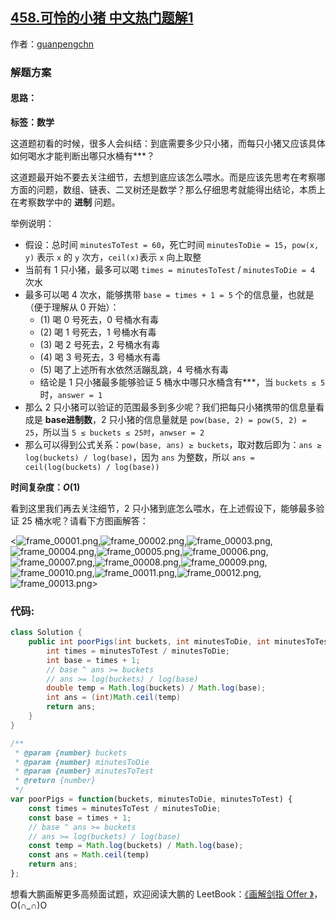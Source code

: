 ## [458.可怜的小猪 中文热门题解1](https://leetcode.cn/problems/poor-pigs/solutions/100000/hua-jie-suan-fa-458-ke-lian-de-xiao-zhu-by-guanpen)

作者：[guanpengchn](https://leetcode.cn/u/guanpengchn)
### 解题方案

#### 思路：

**标签：数学**

这道题初看的时候，很多人会纠结：到底需要多少只小猪，而每只小猪又应该具体如何喝水才能判断出哪只水桶有***？

这道题最开始不要去关注细节，去想到底应该怎么喂水。而是应该先思考在考察哪方面的问题，数组、链表、二叉树还是数学？那么仔细思考就能得出结论，本质上在考察数学中的 **进制** 问题。

举例说明：

- 假设：总时间 `minutesToTest = 60`，死亡时间 `minutesToDie = 15`，`pow(x, y)` 表示 `x` 的 `y` 次方，`ceil(x)`表示 `x` 向上取整
- 当前有 $1$ 只小猪，最多可以喝 `times = minutesToTest` / `minutesToDie = 4` 次水
- 最多可以喝 $4$ 次水，能够携带 `base = times + 1 = 5` 个的信息量，也就是（便于理解从 $0$ 开始）：
  - (1) 喝 $0$ 号死去，$0$ 号桶水有毒
  - (2) 喝 $1$ 号死去，$1$ 号桶水有毒
  - (3) 喝 $2$ 号死去，$2$ 号桶水有毒
  - (4) 喝 $3$ 号死去，$3$ 号桶水有毒
  - (5) 喝了上述所有水依然活蹦乱跳，$4$ 号桶水有毒
  - 结论是 $1$ 只小猪最多能够验证 $5$ 桶水中哪只水桶含有***，当 `buckets ≤ 5` 时，`answer = 1`
- 那么 $2$ 只小猪可以验证的范围最多到多少呢？我们把每只小猪携带的信息量看成是 **base进制数**，$2$ 只小猪的信息量就是 `pow(base, 2) = pow(5, 2) = 25`，所以当 `5 ≤ buckets ≤ 25时`，`anwser = 2`
- 那么可以得到公式关系：`pow(base, ans) ≥ buckets`，取对数后即为：`ans ≥ log(buckets) / log(base)`，因为 `ans` 为整数，所以 `ans = ceil(log(buckets) / log(base))`

**时间复杂度：$O(1)$**

看到这里我们再去关注细节，$2$ 只小猪到底怎么喂水，在上述假设下，能够最多验证 $25$ 桶水呢？请看下方图画解答：

<![frame_00001.png](https://pic.leetcode-cn.com/b2b004f7d473b599e6ae4ec99afa038a784958c763ba6ff827667974d9503b29-frame_00001.png),![frame_00002.png](https://pic.leetcode-cn.com/a567fdd56f436c18b8ad011bce7bc6fa1f6f716c76fddbce4bc78214527a1165-frame_00002.png),![frame_00003.png](https://pic.leetcode-cn.com/1905ef0258bc52a4953cbd4b71c33dd9b9663dcc0ace1b93424bbf4e432e72ad-frame_00003.png),![frame_00004.png](https://pic.leetcode-cn.com/850ac54548c8b9cfcfd021f9627b02db97349d900b56b5b91b23fa1ffdbf370b-frame_00004.png),![frame_00005.png](https://pic.leetcode-cn.com/cef240603f731e95b4191d2d3137011a98c5de4f3c0f7b3adeebe23b8e2bd41f-frame_00005.png),![frame_00006.png](https://pic.leetcode-cn.com/c461c90cae4aa325d7da6f97fff9782aea47a0dcd28751805148061128768556-frame_00006.png),![frame_00007.png](https://pic.leetcode-cn.com/6e3ab855b5501d2a8122d44b6f36f4208ec72075a2565e44484f4c28badb48d5-frame_00007.png),![frame_00008.png](https://pic.leetcode-cn.com/9c7f685c72c3ce2b4f9e4fb5e117ae717d93387e6f85e1de1ca0704ff531e031-frame_00008.png),![frame_00009.png](https://pic.leetcode-cn.com/33fb0b35399d14630b575d4857964102f3a17da62740e6e24cca3750d656ef0c-frame_00009.png),![frame_00010.png](https://pic.leetcode-cn.com/be70b9bd76adc3c659509e6aca4159e4bbc895bea56006995e8176f4828f2b9b-frame_00010.png),![frame_00011.png](https://pic.leetcode-cn.com/55fbb12cf7dbfd651fc1512a23d2c2eecfc4017dc5b2539dfceb828dfdd40e23-frame_00011.png),![frame_00012.png](https://pic.leetcode-cn.com/f7ab3461e0b64df29ed4e896eb6a55fb8af337486b9909e1c9429e69ad9e04ae-frame_00012.png),![frame_00013.png](https://pic.leetcode-cn.com/bb1aad2bb3606aef1498163bea9dcd5be1297bfd5b5a53a8c641c5916d1ca1e9-frame_00013.png)>

### 代码:


```Java []
class Solution {
    public int poorPigs(int buckets, int minutesToDie, int minutesToTest) {
        int times = minutesToTest / minutesToDie;
        int base = times + 1;
        // base ^ ans >= buckets 
        // ans >= log(buckets) / log(base)
        double temp = Math.log(buckets) / Math.log(base);
        int ans = (int)Math.ceil(temp)
        return ans;
    }
}
```
```JavaScript []
/**
 * @param {number} buckets
 * @param {number} minutesToDie
 * @param {number} minutesToTest
 * @return {number}
 */
var poorPigs = function(buckets, minutesToDie, minutesToTest) {
    const times = minutesToTest / minutesToDie;
    const base = times + 1;
    // base ^ ans >= buckets 
    // ans >= log(buckets) / log(base)
    const temp = Math.log(buckets) / Math.log(base);
    const ans = Math.ceil(temp)
    return ans;
};
```

想看大鹏画解更多高频面试题，欢迎阅读大鹏的 LeetBook：[《画解剑指 Offer 》](https://leetcode-cn.com/leetbook/detail/illustrate-lcof/)，O(∩_∩)O